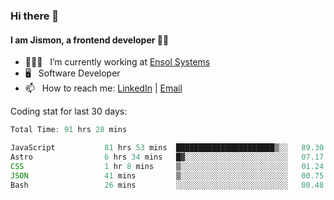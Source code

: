 ### Hi there 👋

#### I am Jismon, a frontend developer 👦🏻

- 🧑🏻‍💻   &nbsp; I’m currently working at <a href='https://www.ensolsystems.com/' target="_blank">Ensol Systems</a>
- 🖥   &nbsp; Software Developer
- 📫   &nbsp; How to reach me: <a href='https://www.linkedin.com/in/jismonthomas/'>LinkedIn</a> | <a href='mailto:hellojismonthomas@gmail.com'>Email</a>

Coding stat for last 30 days:
<!--START_SECTION:waka-->

```javascript
Total Time: 91 hrs 28 mins

JavaScript           81 hrs 53 mins  ██████████████████████▒░░   89.30 %
Astro                6 hrs 34 mins   █▓░░░░░░░░░░░░░░░░░░░░░░░   07.17 %
CSS                  1 hr 8 mins     ▒░░░░░░░░░░░░░░░░░░░░░░░░   01.24 %
JSON                 41 mins         ▒░░░░░░░░░░░░░░░░░░░░░░░░   00.75 %
Bash                 26 mins         ░░░░░░░░░░░░░░░░░░░░░░░░░   00.48 %
```

<!--END_SECTION:waka-->

<!--
**jismonthomas/jismonthomas** is a ✨ _special_ ✨ repository because its `README.md` (this file) appears on your GitHub profile.

Here are some ideas to get you started:

- 🔭 I’m currently working on ...
- 🌱 I’m currently learning ...
- 👯 I’m looking to collaborate on ...
- 🤔 I’m looking for help with ...
- 💬 Ask me about ...
- 📫 How to reach me: ...
- 😄 Pronouns: ...
- ⚡ Fun fact: ...
-->

